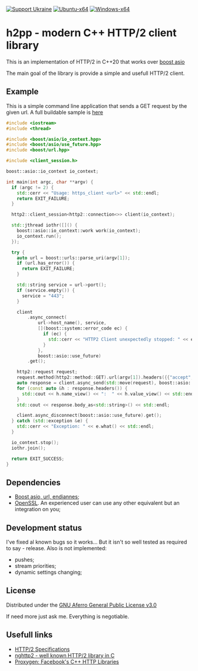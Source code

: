 [![Support Ukraine](https://img.shields.io/badge/Support-Ukraine-FFD500?style=flat&labelColor=005BBB)](https://opensource.facebook.com/support-ukraine)
[![Ubuntu-x64](https://github.com/OlexiyKhokhlov/h2pp/actions/workflows/ubuntu-x64.yml/badge.svg)](https://github.com/OlexiyKhokhlov/h2pp/actions/workflows/ubuntu-x64.yml)
[![Windows-x64](https://github.com/OlexiyKhokhlov/h2pp/actions/workflows/windows-x64.yml/badge.svg)](https://github.com/OlexiyKhokhlov/h2pp/actions/workflows/windows-x64.yml)

# h2pp - modern C++ HTTP/2 client library

This is an implementation of HTTP/2 in C++20 that works over [boost asio](https://www.boost.org/doc/libs/1_84_0/doc/html/boost_asio.html)

The main goal of the library is provide a simple and usefull HTTP/2 client.

## Example

This is a simple command line application that sends a GET request by the given url.
A full buildable sample is [here](https://github.com/OlexiyKhokhlov/h2pp/tree/main/examples)

```C++
#include <iostream>
#include <thread>

#include <boost/asio/io_context.hpp>
#include <boost/asio/use_future.hpp>
#include <boost/url.hpp>

#include <client_session.h>

boost::asio::io_context io_context;

int main(int argc, char **argv) {
  if (argc != 2) {
    std::cerr << "Usage: https_client <url>" << std::endl;
    return EXIT_FAILURE;
  }

  http2::client_session<http2::connection<>> client(io_context);

  std::jthread iothr([]() {
    boost::asio::io_context::work work(io_context);
    io_context.run();
  });

  try {
    auto url = boost::urls::parse_uri(argv[1]);
    if (url.has_error()) {
      return EXIT_FAILURE;
    }

    std::string service = url->port();
    if (service.empty()) {
      service = "443";
    }

    client
        .async_connect(
            url->host_name(), service,
            [](boost::system::error_code ec) {
              if (ec) {
                std::cerr << "HTTP2 Client unexpectedly stopped: " << ec << std::endl;
              }
            },
            boost::asio::use_future)
        .get();

    http2::request request;
    request.method(http2::method::GET).url(argv[1]).headers({{"accept", "*/*"}, {"user-agent", "h2pp/0.0.1"}});
    auto response = client.async_send(std::move(request), boost::asio::use_future).get();
    for (const auto &h : response.headers()) {
      std::cout << h.name_view() << ":  " << h.value_view() << std::endl;
    }
    std::cout << response.body_as<std::string>() << std::endl;

    client.async_disconnect(boost::asio::use_future).get();
  } catch (std::exception &e) {
    std::cerr << "Exception: " << e.what() << std::endl;
  }

  io_context.stop();
  iothr.join();

  return EXIT_SUCCESS;
}

```

## Dependencies

- [Boost asio, url, endiannes](https://www.boost.org/);
- [OpenSSL]( https://www.openssl.org/). An experienced user can use any other equivalent but an integration on you;

## Development status

I've fixed al known bugs so it works...
But it isn't so well tested as required to say - release.
Also is not implemented:
 - pushes;
 - stream priorities;
 - dynamic settings changing;

## License

Distributed under the [GNU Aferro General Public License  v3.0](https://www.gnu.org/licenses/agpl-3.0.en.html#license-text)

If need more just ask me. Everything is negotiable.

## Usefull links

- [HTTP/2 Specifications](https://http2.github.io/)
- [nghttp2 - well known HTTP/2 library in C](https://github.com/nghttp2/nghttp2)
- [Proxygen: Facebook's C++ HTTP Libraries](https://github.com/facebook/proxygen)
